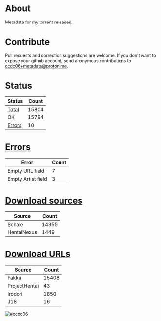 # About
Metadata for [my torrent releases](https://sukebei.nyaa.si/?q=CCDC06).

# Contribute
Pull requests and correction suggestions are welcome. If you don't want to expose your github account, send anonymous contributions to [ccdc06+metadata@proton.me](mailto:ccdc06+metadata@proton.me).

<!-- [Status] -->
# Status
|Status|Count|
|-|-|
|[Total](indexes/list.csv)|15804|
|OK|15794|
|[Errors](indexes/errors.csv)|10|

# [Errors](indexes/errors.csv)
|Error|Count|
|-|-|
|Empty URL field|7|
|Empty Artist field|3|

# [Download sources](indexes/downloadSource.csv)
|Source|Count|
|-|-|
|Schale|14355|
|HentaiNexus|1449|

# [Download URLs](indexes/urlSource.csv)
|Source|Count|
|-|-|
|Fakku|15408|
|ProjectHentai|43|
|Irodori|1850|
|J18|16|
<!-- [/Status] -->

![#ccdc06](https://placehold.co/15x15/ccdc06/ccdc06.png)
